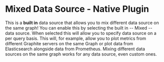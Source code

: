 # Mixed Data Source -  Native Plugin

This is a **built in** data source that allows you to mix different data source on the same graph! You can enable this by selecting the built in -- Mixed -- data source. When selected this will allow you to specify data source on a per query basis. This will, for example, allow you to plot metrics from different Graphite servers on the same Graph or plot data from Elasticsearch alongside data from Prometheus. Mixing different data sources on the same graph works for any data source, even custom ones.